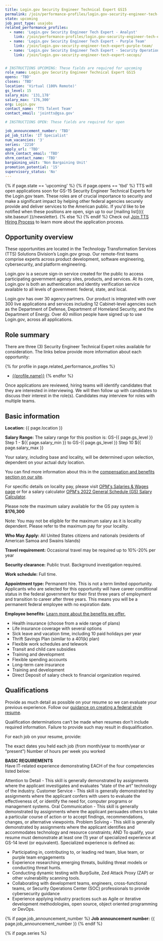 ```yaml
---
title: Login.gov Security Engineer Technical Expert GS15
permalink: /join/performance-profiles/login.gov-security-engineer-tech-expert/
state: upcoming
job_post_type: usajobs
related_performance_profiles:
  - name: 'Login.gov Security Engineer Tech Expert - Analyst'
    link: /join/performance-profiles/login.gov-security-engineer-tech-expert-analyst/
  - name: 'Login.gov Security Engineer Tech Expert - Purple Team'
    link: /join/login.gov-security-engineer-tech-expert-purple-team/
  - name: 'Login.gov Security Engineer Tech Expert - Security Operations'
    link: /join/login.gov-security-engineer-tech-expert-secops/


# INSTRUCTIONS UPCOMING: These fields are required for upcoming
role_name: Login.gov Security Engineer Technical Expert GS15
opens: 'TBD'
closes: 'TBD'
location: 'Virtual (100% Remote)'
gs_level: 15
salary_min: '131,178'
salary_max: '176,300'
org: Login.gov
contact_name: 'TTS Talent Team'
contact_email: 'jointts@gsa.gov'

# INSTRUCTIONS OPEN: These fields are required for open

job_announcement_number: 'TBD'
pd_job_title: 'IT Specialist' 
num_vacancies: '3'
series: '2210' 
apply_url: 'TBD'
ohrm_contact_email: 'TBD'
ohrm_contact_name: 'TBD'
bargaining_unit: 'Non Bargaining Unit'
promotion_potential: '15' 
supervisory_status: 'No'
---
```

{% if page.state == 'upcoming' %}
  {% if page.opens == 'tbd' %} TTS will open applications soon for GS-15 Security Engineer Technical Experts for the Login.gov team. These roles are of crucial importance to security and make a significant impact by helping other federal agencies securely provide and deliver services to the American public.  If you'd like to be
  notified when these positions are open, sign up to our [mailing list]({{ site.baseurl }}/newsletter).
  {% else %}
  {% endif %}
  Check out [Join TTS Hiring Process]({{site.baseurl}}/hiring-process/) to
  learn more about the application process.


## Opportunity overview

These opportunities are located in the Technology Transformation Services (TTS) Solutions Division’s Login.gov group. Our remote-first teams comprise experts across product development, software engineering, cybersecurity, and platform engineering. 

Login.gov is a secure sign-in service created for the public to access participating government agency sites, products, and services. At its core, Login.gov is both an authentication and identity verification service available to all levels of government: federal, state, and local.

Login.gov has over 30 agency partners. Our product is integrated with over 300 live applications and services including 12 Cabinet-level agencies such as the Department of Defense, Department of Homeland Security, and the Department of Energy. Over 40 million people have signed up to use Login.gov, across all applications.


## Role summary

There are three (3) Security Engineer Technical Expert roles available for consideration.  The links below provide more information about each opportunity:

{% for profile in page.related_performance_profiles %}
  - [{{profile.name}}]({{site.baseurl}}{{profile.link}})
{% endfor %}

Once applications are reviewed, hiring teams will identify candidates that they are interested in interviewing. We will then follow up with candidates to discuss their interest in the role(s). Candidates may interview for roles with multiple teams.

## Basic information

**Location:**
{{ page.location }}

**Salary Range:**
The salary range for this position is: GS-{{ page.gs_level }} Step 1 - ${{ page.salary_min }} to GS-{{ page.gs_level }} Step 10 ${{ page.salary_max }}

Your salary, including base and locality, will be determined upon selection, dependent on your actual duty location.

You can find more information about this in the [compensation and benefits section on our site](https://join.tts.gsa.gov/compensation-and-benefits/).

For specific details on locality pay, please visit [OPM's Salaries & Wages page](https://www.opm.gov/policy-data-oversight/pay-leave/salaries-wages/) or for a
salary calculator [OPM's 2022 General Schedule (GS) Salary Calculator](https://www.opm.gov/policy-data-oversight/pay-leave/salaries-wages/2022/general-schedule-gs-salary-calculator/).

Please note the maximum salary available for the GS pay system is **$176,300**

Note: You may not be eligible for the maximum salary as it is locality dependent. Please refer to the maximum pay for your locality.

**Who May Apply:**
All United States citizens and nationals (residents of American Samoa and Swains Islands)

**Travel requirement:**
Occasional travel may be required up to 10%-20% per year

**Security clearance:**
Public trust. Background investigation required.

**Work schedule:**
Full time.

**Appointment type:**
Permanent hire. This is not a term limited opportunity. Applicants who are selected for this opportunity will have career conditional status in the federal government for their first three years of employment and transition to career after three years. This means you will be a permanent federal employee with no expiration date.

**Employee benefits:**
[Learn more about the benefits we offer.](https://join.tts.gsa.gov/compensation-and-benefits/)
  - Health insurance (choose from a wide range of plans)
  - Life insurance coverage with several options
  - Sick leave and vacation time, including 10 paid holidays per year
  - Thrift Savings Plan (similar to a 401(k) plan)
  - Flexible work schedules and telework
  - Transit and child care subsidies
  - Training and development
  - Flexible spending accounts
  - Long-term care insurance
  - Training and development
  - Direct Deposit of salary check to financial organization required.

## Qualifications
Provide as much detail as possible on your resume so we can evaluate your previous experience.  Follow our [guidance on creating a federal style resume](https://join.tts.gsa.gov/resume/).

Qualification determinations can’t be made when resumes don’t include required information. Failure to provide such may result in disqualification.

For each job on your resume, provide:

The exact dates you held each job (from month/year to month/year or “present”)
Number of hours per week you worked 

**BASIC REQUIREMENTS**  
Have IT-related experience demonstrating EACH of the four competencies listed below:

Attention to Detail - This skill is generally demonstrated by assignments where the applicant investigates and evaluates “state of the art” technology of the industry.
Customer Service - This skill is generally demonstrated by assignments where the applicant confers with users to evaluate the effectiveness of, or identify the need for, computer programs or management systems.
Oral Communication - This skill is generally demonstrated by assignments where the applicant persuades others to take a particular course of action or to accept findings, recommendations, changes, or alternative viewpoints.
Problem Solving - This skill is generally demonstrated by assignments where the applicant identifies and accommodates technology and resource constraints;
AND
To qualify, your resume must demonstrate at least one (1) year of specialized experience at GS-14 level (or equivalent). Specialized experience is defined as:

- Participating in, contributing to, or leading red team, blue team, or purple team engagements
- Experience researching emerging threats, building threat models or conducting threat hunts.
- Conducting dynamic testing with BurpSuite, Zed Attack Proxy (ZAP) or other vulnerability scanning tools.
- Collaborating with development teams, engineers, cross-functional teams, or Security Operations Center (SOC) professionals to provide cybersecurity guidance
- Experience applying industry practices such as Agile or iterative development methodologies, open source, object oriented programming or DevOps.


{% if page.job_announcement_number %}
**Job announcement number:**
{{ page.job_announcement_number }}
{% endif %}

{% if page.series %}
